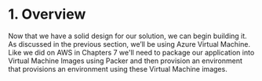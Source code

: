# 1. Overview

Now that we have a solid design for our solution, we can begin building it. As discussed in the previous section, we’ll be using Azure Virtual Machine. Like we did on AWS in Chapters 7 we'll need to package our application into Virtual Machine Images using Packer and then provision an environment that provisions an environment using these Virtual Machine images.
